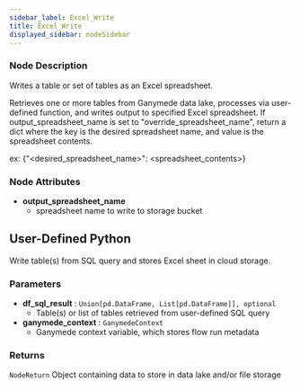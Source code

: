 ```yaml
---
sidebar_label: Excel_Write
title: Excel_Write
displayed_sidebar: nodeSidebar
---
```


### Node Description
Writes a table or set of tables as an Excel spreadsheet.

Retrieves one or more tables from Ganymede data lake, processes via user-defined function,
and writes output to specified Excel spreadsheet. If output_spreadsheet_name is set to
"override_spreadsheet_name", return a dict where the key is the desired spreadsheet name,
and value is the spreadsheet contents.

ex: {"<desired_spreadsheet_name>": <spreadsheet_contents>}


### Node Attributes
- **output_spreadsheet_name**
  - spreadsheet name to write to storage bucket
## User-Defined Python
Write table(s) from SQL query and stores Excel sheet in cloud storage.


### Parameters
- **df_sql_result** : `Union[pd.DataFrame, List[pd.DataFrame]], optional`
    - Table(s) or list of tables retrieved from user-defined SQL query
- **ganymede_context** : `GanymedeContext`
    - Ganymede context variable, which stores flow run metadata


### Returns
`NodeReturn`
  Object containing data to store in data lake and/or file storage